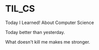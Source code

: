 # TIL_CS
Today I Learned! About Computer Science


Today better than yesterday.

What doesn't kill me makes me stronger.
